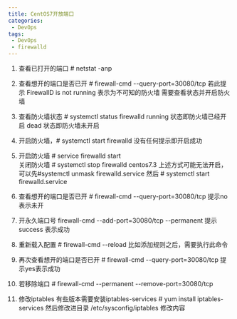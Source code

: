 ```yaml
---
title: CentOS7开放端口
categories:
 - DevOps
tags: 
 - DevOps
 - firewalld
---
```


1.  查看已打开的端口  # netstat -anp
2. 查看想开的端口是否已开 # firewall-cmd --query-port=30080/tcp
  若此提示 FirewallD is not running 
  表示为不可知的防火墙 需要查看状态并开启防火墙

3. 查看防火墙状态  # systemctl status firewalld
 running 状态即防火墙已经开启
 dead 状态即防火墙未开启
4. 开启防火墙，# systemctl start firewalld  没有任何提示即开启成功
5. 开启防火墙 # service firewalld start  
   关闭防火墙 # systemctl stop firewalld
   centos7.3 上述方式可能无法开启，可以先#systemctl unmask firewalld.service 然后 # systemctl start firewalld.service

6. 查看想开的端口是否已开 # firewall-cmd --query-port=30080/tcp    提示no表示未开
7. 开永久端口号 firewall-cmd --add-port=30080/tcp --permanent   提示    success 表示成功
8. 重新载入配置  # firewall-cmd --reload    比如添加规则之后，需要执行此命令
9. 再次查看想开的端口是否已开  # firewall-cmd --query-port=30080/tcp  提示yes表示成功
10. 若移除端口 # firewall-cmd --permanent --remove-port=30080/tcp
11. 修改iptables  有些版本需要安装iptables-services # yum install iptables-services 然后修改进目录 /etc/sysconfig/iptables   修改内容





